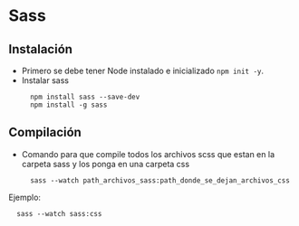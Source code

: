 # Sass

## Instalación

- Primero se debe tener Node instalado e inicializado `npm init -y`.
- Instalar sass
  ```
    npm install sass --save-dev
    npm install -g sass
  ```

## Compilación

- Comando para que compile todos los archivos scss que estan en la carpeta sass y los ponga en una carpeta css
  ```
    sass --watch path_archivos_sass:path_donde_se_dejan_archivos_css
  ```
Ejemplo:
  ```
    sass --watch sass:css
  ```
